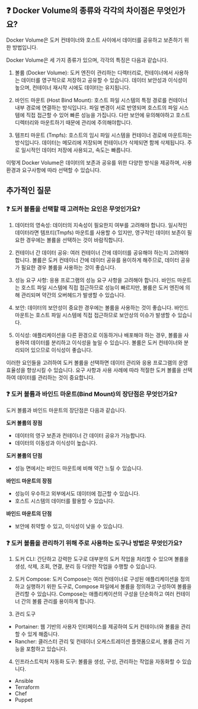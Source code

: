 ## ❓ Docker Volume의 종류와 각각의 차이점은 무엇인가요? 
Docker Volume은 도커 컨테이너와 호스트 사이에서 데이터를 공유하고 보존하기 위한 방법입니다. 

Docker Volume은 세 가지 종류가 있으며, 각각의 특징은 다음과 같습니다.

1. 볼륨 (Docker Volume): 도커 엔진이 관리하는 디렉터리로, 컨테이너에서 사용하는 데이터를 영구적으로 저장하고 공유할 수 있습니다. 데이터 보안성과 이식성이 높으며, 컨테이너 재시작 시에도 데이터는 유지됩니다.

2. 바인드 마운트 (Host Bind Mount): 호스트 파일 시스템의 특정 경로를 컨테이너 내부 경로에 연결하는 방식입니다. 파일 변경이 서로 반영되며 호스트의 파일 시스템에 직접 접근할 수 있어 빠른 성능을 가집니다. 다만 보안에 유의해야하고 호스트 디렉터리와 마운트하기 때문에 관리에 주의해야합니다.

3. 템프티 마운트 (Tmpfs): 호스트의 임시 파일 시스템을 컨테이너 경로에 마운트하는 방식입니다. 데이터는 메모리에 저장되며 컨테이너가 삭제되면 함께 삭제됩니다. 주로 일시적인 데이터 저장에 사용되고, 속도는 빠릅니다.

이렇게 Docker Volume은 데이터의 보존과 공유를 위한 다양한 방식을 제공하며, 사용 환경과 요구사항에 따라 선택할 수 있습니다.

## 추가적인 질문
### ❓ 도커 볼륨을 선택할 때 고려하는 요인은 무엇인가요?

1. 데이터의 영속성: 데이터의 지속성이 필요한지 여부를 고려해야 합니다. 일시적인 데이터라면 템프티(Tmpfs) 마운트를 사용할 수 있지만, 영구적인 데이터 보존이 필요한 경우에는 볼륨을 선택하는 것이 바람직합니다.

2. 컨테이너 간 데이터 공유: 여러 컨테이너 간에 데이터를 공유해야 하는지 고려해야 합니다. 볼륨은 도커 컨테이너 간에 데이터 공유를 용이하게 해주므로, 데이터 공유가 필요한 경우 볼륨을 사용하는 것이 좋습니다.

3. 성능 요구 사항: 응용 프로그램의 성능 요구 사항을 고려해야 합니다. 바인드 마운트는 호스트 파일 시스템에 직접 접근하므로 성능이 빠르지만, 볼륨은 도커 엔진에 의해 관리되며 약간의 오버헤드가 발생할 수 있습니다.

4. 보안: 데이터의 보안성이 중요한 경우에는 볼륨을 사용하는 것이 좋습니다. 바인드 마운트는 호스트 파일 시스템에 직접 접근하므로 보안상의 이슈가 발생할 수 있습니다.

5. 이식성: 애플리케이션을 다른 환경으로 이동하거나 배포해야 하는 경우, 볼륨을 사용하여 데이터를 분리하고 이식성을 높일 수 있습니다. 볼륨은 도커 컨테이너와 분리되어 있으므로 이식성이 좋습니다.

이러한 요인들을 고려하여 도커 볼륨을 선택하면 데이터 관리와 응용 프로그램의 운영 효율성을 향상시킬 수 있습니다. 요구 사항과 사용 사례에 따라 적절한 도커 볼륨을 선택하여 데이터를 관리하는 것이 중요합니다.

### ❓ 도커 볼륨과 바인드 마운트(Bind Mount)의 장단점은 무엇인가요?

도커 볼륨과 바인드 마운트의 장단점은 다음과 같습니다.

**도커 볼륨의 장점**
- 데이터의 영구 보존과 컨테이너 간 데이터 공유가 가능합니다.
- 데이터의 이동성과 이식성이 높습니다.

**도커 볼륨의 단점**
- 성능 면에서는 바인드 마운트에 비해 약간 느릴 수 있습니다.

**바인드 마운트의 장점**
- 성능이 우수하고 외부에서도 데이터에 접근할 수 있습니다.
- 호스트 시스템의 데이터를 활용할 수 있습니다.

**바인드 마운트의 단점**
- 보안에 취약할 수 있고, 이식성이 낮을 수 있습니다.


### ❓ 도커 볼륨을 관리하기 위해 주로 사용하는 도구나 방법은 무엇인가요?

1. 도커 CLI: 간단하고 강력한 도구로 대부분의 도커 작업을 처리할 수 있으며 볼륨을 생성, 삭제, 조회, 연결, 분리 등 다양한 작업을 수행할 수 있습니다.

2. 도커 Compose: 도커 Compose는 여러 컨테이너로 구성된 애플리케이션을 정의하고 실행하기 위한 도구로, Compose 파일에서 볼륨을 정의하고 구성하여 볼륨을 관리할 수 있습니다. Compose는 애플리케이션의 구성을 단순화하고 여러 컨테이너 간의 볼륨 관리를 용이하게 합니다.

3. 관리 도구
- Portainer: 웹 기반의 사용자 인터페이스를 제공하여 도커 컨테이너와 볼륨을 관리할 수 있게 해줍니다. 
- Rancher: 클러스터 관리 및 컨테이너 오케스트레이션 플랫폼으로서, 볼륨 관리 기능을 포함하고 있습니다.

4. 인프라스트럭처 자동화 도구: 볼륨을 생성, 구성, 관리하는 작업을 자동화할 수 있습니다.
- Ansible
- Terraform
- Chef
- Puppet